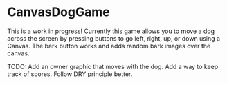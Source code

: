 # CanvasDogGame
This is a work in progress! Currently this game allows you to move a dog across the screen by pressing buttons to go left, right, up, or down using a Canvas. The bark button works and adds random bark images over the canvas.

TODO: 
Add an owner graphic that moves with the dog. 
Add a way to keep track of scores.
Follow DRY principle better. 
